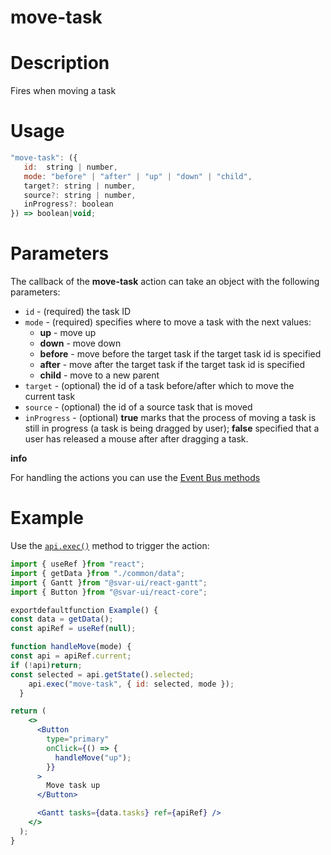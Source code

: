 # move-task

# **Description**

Fires when moving a task

# **Usage**

```jsx
"move-task": ({
   id:  string | number,
   mode: "before" | "after" | "up" | "down" | "child",
   target?: string | number,
   source?: string | number,
   inProgress?: boolean
}) => boolean|void;

```

# **Parameters**

The callback of the **move-task** action can take an object with the following parameters:

- `id` - (required) the task ID
- `mode` - (required) specifies where to move a task with the next values:
    - **up** - move up
    - **down** - move down
    - **before** - move before the target task if the target task id is specified
    - **after** - move after the target task if the target task id is specified
    - **child** - move to a new parent
- `target` - (optional) the id of a task before/after which to move the current task
- `source` - (optional) the id of a source task that is moved
- `inProgress` - (optional) **true** marks that the process of moving a task is still in progress (a task is being dragged by user); **false** specified that a user has released a mouse after after dragging a task.

**info**

For handling the actions you can use the [Event Bus methods](https://docs.svar.dev/react/gantt/api/overview/methods_overview)

# **Example**

Use the [`api.exec()`](https://docs.svar.dev/react/gantt/api/methods/exec) method to trigger the action:

```jsx
import { useRef }from "react";
import { getData }from "./common/data";
import { Gantt }from "@svar-ui/react-gantt";
import { Button }from "@svar-ui/react-core";

exportdefaultfunction Example() {
const data = getData();
const apiRef = useRef(null);

function handleMove(mode) {
const api = apiRef.current;
if (!api)return;
const selected = api.getState().selected;
    api.exec("move-task", { id: selected, mode });
  }

return (
    <>
      <Button
        type="primary"
        onClick={() => {
          handleMove("up");
        }}
      >
        Move task up
      </Button>

      <Gantt tasks={data.tasks} ref={apiRef} />
    </>
  );
}

```